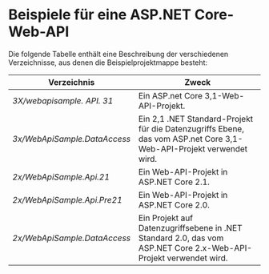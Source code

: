 # <a name="aspnet-core-web-api-samples"></a>Beispiele für eine ASP.NET Core-Web-API

Die folgende Tabelle enthält eine Beschreibung der verschiedenen Verzeichnisse, aus denen die Beispielprojektmappe besteht:

| Verzeichnis                   | Zweck |
|-----------------------------|------------------------------------------------------------|
| *3X/webapisample. API. 31*    | Ein ASP.net Core 3,1-Web-API-Projekt.                       |
| *3x/WebApiSample.DataAccess*| Ein 2,1 .NET Standard-Projekt für die Datenzugriffs Ebene, das vom ASP.net Core 3,1-Web-API-Projekt verwendet wird.|
| *2x/WebApiSample.Api.21*    | Ein Web-API-Projekt in ASP.NET Core 2.1.                         |
| *2x/WebApiSample.Api.Pre21* | Ein Web-API-Projekt in ASP.NET Core 2.0.                         |
| *2x/WebApiSample.DataAccess*| Ein Projekt auf Datenzugriffsebene in .NET Standard 2.0, das vom ASP.NET Core 2.x-Web-API-Projekt verwendet wird.|
